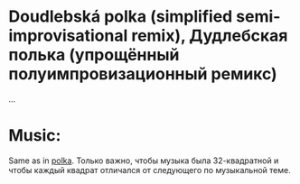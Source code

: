 Doudlebská polka (simplified semi-improvisational remix), Дудлебская полька (упрощённый полуимпровизационный ремикс)
=====================
...

Music:
======
Same as in [polka](polka.md). Только важно, чтобы музыка была 32-квадратной и чтобы каждый квадрат отличался от следующего по музыкальной теме.
